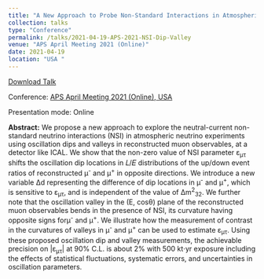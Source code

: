 ```yaml
---
title: "A New Approach to Probe Non-Standard Interactions in Atmospheric Neutrino Experiments"
collection: talks
type: "Conference"
permalink: /talks/2021-04-19-APS-2021-NSI-Dip-Valley
venue: "APS April Meeting 2021 (Online)"
date: 2021-04-19
location: "USA "
---
```


[Download Talk](http://anilak41.github.io/files/talks/2021/APS_April_meeting_NSI_Anil_Kumar.pdf)

Conference: [APS April Meeting 2021 (Online), USA](https://meetings.aps.org/Meeting/APR21/Content/4017)

Presentation mode: Online

**Abstract:** We propose a new approach to explore the neutral-current non-standard neutrino interactions (NSI) in atmospheric neutrino experiments using oscillation dips and valleys in reconstructed muon observables, at a detector like ICAL. We show that the non-zero value of NSI parameter  &epsilon;<sub>&mu;&tau;</sub> shifts the oscillation dip locations in 𝐿/𝐸 distributions of the up/down event ratios of reconstructed &mu;<sup>-</sup> and &mu;<sup>+</sup>  in opposite directions. We introduce a new variable &Delta;d representing the difference of dip locations in &mu;<sup>-</sup> and &mu;<sup>+</sup>, which is sensitive to &epsilon;<sub>&mu;&tau;</sub>, and is independent of the value of &Delta;m<sup>2</sup><sub>32</sub>. We further note that the oscillation valley in the (E, cos&theta;) plane of the reconstructed muon observables bends in the presence of NSI, its curvature having opposite signs for&mu;<sup>-</sup> and &mu;<sup>+</sup>. We illustrate how the measurement of contrast in the curvatures of valleys in &mu;<sup>-</sup> and &mu;<sup>+</sup> can be used to estimate &epsilon;<sub>&mu;&tau;</sub>. Using these proposed oscillation dip and valley measurements, the achievable precision on \|&epsilon;<sub>&mu;&tau;</sub>\| at 90% C.L. is about 2% with 500 kt⋅yr exposure including the effects of statistical fluctuations, systematic errors, and uncertainties in oscillation parameters.


